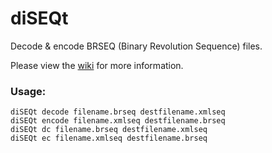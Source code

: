 # diSEQt

Decode & encode BRSEQ (Binary Revolution Sequence) files.

Please view the <a href="https://github.com/killaketa/diSEQt/wiki">wiki</a> for more information.

### Usage:
```
diSEQt decode filename.brseq destfilename.xmlseq
diSEQt encode filename.xmlseq destfilename.brseq
diSEQt dc filename.brseq destfilename.xmlseq
diSEQt ec filename.xmlseq destfilename.brseq
```
